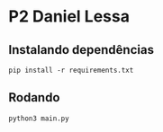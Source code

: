 # P2 Daniel Lessa

## Instalando dependências
```
pip install -r requirements.txt
```

## Rodando 
```
python3 main.py
```
